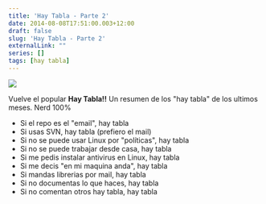 ```yaml
---
title: 'Hay Tabla - Parte 2'
date: 2014-08-08T17:51:00.003+12:00
draft: false
slug: 'Hay Tabla - Parte 2'
externalLink: ""
series: []
tags: [hay tabla]
---
```


[![](http://1.bp.blogspot.com/-Y2aZgzBy80U/TVOSpW_hIYI/AAAAAAAAJiE/ZfZDNqfxsF0/s1600/Hay+Tabla.jpg)](http://1.bp.blogspot.com/-Y2aZgzBy80U/TVOSpW_hIYI/AAAAAAAAJiE/ZfZDNqfxsF0/s1600/Hay+Tabla.jpg)

Vuelve el popular **Hay Tabla!!** Un resumen de los "hay tabla" de los ultimos meses. Nerd 100%  
  
  

*   Si el repo es el "email", hay tabla
*   Si usas SVN, hay tabla (prefiero el mail)
*   Si no se puede usar Linux por "políticas", hay tabla
*   Si no se puede trabajar desde casa, hay tabla
*   Si me pedis instalar antivirus en Linux, hay tabla
*   Si me decis "en mi maquina anda", hay tabla
*   Si mandas librerias por mail, hay tabla
*   Si no documentas lo que haces, hay tabla
*   Si no comentan otros hay tabla, hay tabla